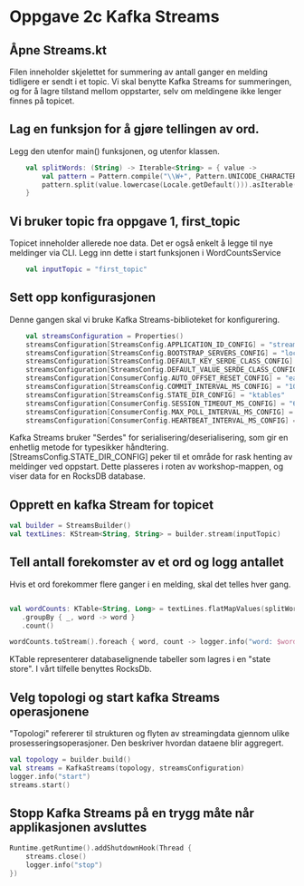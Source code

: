 # Oppgave 2c Kafka Streams

## Åpne Streams.kt
Filen inneholder skjelettet for summering av antall ganger en melding tidligere er sendt i et topic.
Vi skal benytte Kafka Streams for summeringen, og for å lagre tilstand mellom oppstarter, selv om meldingene ikke lenger finnes på topicet.

## Lag en funksjon for å gjøre tellingen av ord.
Legg den utenfor main() funksjonen, og utenfor klassen.
```kotlin
    val splitWords: (String) -> Iterable<String> = { value ->
        val pattern = Pattern.compile("\\W+", Pattern.UNICODE_CHARACTER_CLASS)
        pattern.split(value.lowercase(Locale.getDefault())).asIterable()
    }
```

## Vi bruker topic fra oppgave 1, first_topic
Topicet inneholder allerede noe data. Det er også enkelt å legge til nye meldinger via CLI.
Legg inn dette i start funksjonen i WordCountsService
```kotlin
    val inputTopic = "first_topic"
```

## Sett opp konfigurasjonen
Denne gangen skal vi bruke Kafka Streams-biblioteket for konfigurering.

```kotlin
    val streamsConfiguration = Properties()
    streamsConfiguration[StreamsConfig.APPLICATION_ID_CONFIG] = "stream-1"
    streamsConfiguration[StreamsConfig.BOOTSTRAP_SERVERS_CONFIG] = "localhost:9092"
    streamsConfiguration[StreamsConfig.DEFAULT_KEY_SERDE_CLASS_CONFIG] = Serdes.String().javaClass.name
    streamsConfiguration[StreamsConfig.DEFAULT_VALUE_SERDE_CLASS_CONFIG] = Serdes.String().javaClass.name
    streamsConfiguration[ConsumerConfig.AUTO_OFFSET_RESET_CONFIG] = "earliest"
    streamsConfiguration[StreamsConfig.COMMIT_INTERVAL_MS_CONFIG] = "100"
    streamsConfiguration[StreamsConfig.STATE_DIR_CONFIG] = "ktables"
    streamsConfiguration[ConsumerConfig.SESSION_TIMEOUT_MS_CONFIG] = "6000"
    streamsConfiguration[ConsumerConfig.MAX_POLL_INTERVAL_MS_CONFIG] = "6000"
    streamsConfiguration[ConsumerConfig.HEARTBEAT_INTERVAL_MS_CONFIG] = "1000"
 ```
Kafka Streams bruker "Serdes" for serialisering/deserialisering, som gir en enhetlig metode for typesikker håndtering.
[StreamsConfig.STATE_DIR_CONFIG] peker til et område for rask henting av meldinger ved oppstart. Dette plasseres i roten av workshop-mappen, og viser data for en RocksDB database.

##  Opprett en kafka Stream for topicet
```kotlin
val builder = StreamsBuilder()
val textLines: KStream<String, String> = builder.stream(inputTopic)
```

## Tell antall forekomster av et ord og logg antallet
Hvis et ord forekommer flere ganger i en melding, skal det telles hver gang.
 ```kotlin

val wordCounts: KTable<String, Long> = textLines.flatMapValues(splitWords)
    .groupBy { _, word -> word }
    .count()

wordCounts.toStream().foreach { word, count -> logger.info("word: $word -> $count") }
```
KTable representerer databaselignende tabeller som lagres i en "state store". I vårt tilfelle benyttes RocksDb.

## Velg topologi og start kafka Streams operasjonene
"Topologi" refererer til strukturen og flyten av streamingdata gjennom ulike prosesseringsoperasjoner. Den beskriver hvordan dataene blir aggregert.
```kotlin
val topology = builder.build()
val streams = KafkaStreams(topology, streamsConfiguration)
logger.info("start")
streams.start()
```
## Stopp Kafka Streams på en trygg måte når applikasjonen avsluttes
```kotlin
Runtime.getRuntime().addShutdownHook(Thread {
    streams.close()
    logger.info("stop")
})
```

